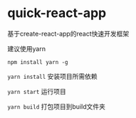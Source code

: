 # quick-react-app
基于create-react-app的react快速开发框架

建议使用yarn

`npm install yarn -g`

`yarn install` 安装项目所需依赖

`yarn start` 运行项目

`yarn build` 打包项目到build文件夹
